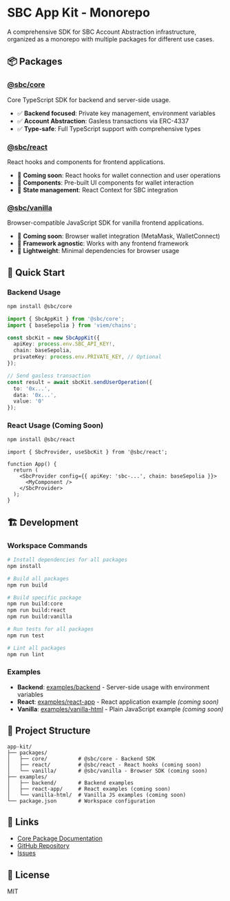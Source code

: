 # SBC App Kit - Monorepo

A comprehensive SDK for SBC Account Abstraction infrastructure, organized as a monorepo with multiple packages for different use cases.

## 📦 Packages

### [@sbc/core](./packages/core)

Core TypeScript SDK for backend and server-side usage.

- ✅ **Backend focused**: Private key management, environment variables
- ✅ **Account Abstraction**: Gasless transactions via ERC-4337
- ✅ **Type-safe**: Full TypeScript support with comprehensive types

### [@sbc/react](./packages/react)

React hooks and components for frontend applications.

- 🚧 **Coming soon**: React hooks for wallet connection and user operations
- 🚧 **Components**: Pre-built UI components for wallet interaction
- 🚧 **State management**: React Context for SBC integration

### [@sbc/vanilla](./packages/vanilla)

Browser-compatible JavaScript SDK for vanilla frontend applications.

- 🚧 **Coming soon**: Browser wallet integration (MetaMask, WalletConnect)
- 🚧 **Framework agnostic**: Works with any frontend framework
- 🚧 **Lightweight**: Minimal dependencies for browser usage

## 🚀 Quick Start

### Backend Usage

```bash
npm install @sbc/core
```

```typescript
import { SbcAppKit } from '@sbc/core';
import { baseSepolia } from 'viem/chains';

const sbcKit = new SbcAppKit({
  apiKey: process.env.SBC_API_KEY!,
  chain: baseSepolia,
  privateKey: process.env.PRIVATE_KEY, // Optional
});

// Send gasless transaction
const result = await sbcKit.sendUserOperation({
  to: '0x...',
  data: '0x...',
  value: '0'
});
```

### React Usage (Coming Soon)

```bash
npm install @sbc/react
```

```tsx
import { SbcProvider, useSbcKit } from '@sbc/react';

function App() {
  return (
    <SbcProvider config={{ apiKey: 'sbc-...', chain: baseSepolia }}>
      <MyComponent />
    </SbcProvider>
  );
}
```

## 🏗️ Development

### Workspace Commands

```bash
# Install dependencies for all packages
npm install

# Build all packages
npm run build

# Build specific package
npm run build:core
npm run build:react
npm run build:vanilla

# Run tests for all packages
npm run test

# Lint all packages
npm run lint
```

### Examples

- **Backend**: [examples/backend](./examples/backend) - Server-side usage with environment variables
- **React**: [examples/react-app](./examples/react-app) - React application example *(coming soon)*
- **Vanilla**: [examples/vanilla-html](./examples/vanilla-html) - Plain JavaScript example *(coming soon)*

## 📁 Project Structure

```
app-kit/
├── packages/
│   ├── core/          # @sbc/core - Backend SDK
│   ├── react/         # @sbc/react - React hooks (coming soon)
│   └── vanilla/       # @sbc/vanilla - Browser SDK (coming soon)
├── examples/
│   ├── backend/       # Backend examples
│   ├── react-app/     # React examples (coming soon)
│   └── vanilla-html/  # Vanilla JS examples (coming soon)
└── package.json       # Workspace configuration
```

## 🔗 Links

- [Core Package Documentation](./packages/core/README.md)
- [GitHub Repository](https://github.com/stablecoinxyz/app-kit)
- [Issues](https://github.com/stablecoinxyz/app-kit/issues)

## 📄 License

MIT
